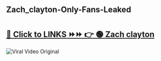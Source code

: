 
 ## Zach_clayton-Only-Fans-Leaked

# <h2><a href="https://clipsfans.com/Zach_clayton&ref=git">🔗 Click to LINKS ⏩⏩ 👉 🟢 Zach clayton </a></h2>

<a href="https://clipsfans.com/Zach_clayton&ref=git" rel="nofollow" data-target="animated-image.originalLink"><img src="https://i.ibb.co.com/xMMVF88/686577567.gif" alt="Viral Video Original" style="max-width: 100%; display: inline-block;" data-target="animated-image.originalImage"></a>
